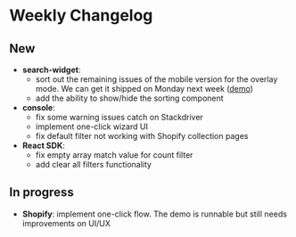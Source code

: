 # Weekly Changelog
## New
- **search-widget**: 
    - sort out the remaining issues of the mobile version for the overlay mode. We can get it shipped on Monday next week ([demo](https://www.loom.com/share/9c0e1b1d1dcc42739e79695279501b36))
    - add the ability to show/hide the sorting component
- **console**: 
    - fix some warning issues catch on Stackdriver
    - implement one-click wizard UI
    - fix default filter not working with Shopify collection pages
- **React SDK**: 
    - fix empty array match value for count filter
    - add clear all filters functionality

## In progress
- **Shopify**: implement one-click flow. The demo is runnable but still needs improvements on UI/UX